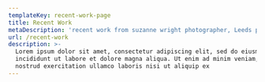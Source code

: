 ```yaml
---
templateKey: recent-work-page
title: Recent Work
metaDescription: 'recent work from suzanne wright photographer, Leeds photographer'
url: /recent-work
description: >-
  Lorem ipsum dolor sit amet, consectetur adipiscing elit, sed do eiusmod tempor
  incididunt ut labore et dolore magna aliqua. Ut enim ad minim veniam, quis
  nostrud exercitation ullamco laboris nisi ut aliquip ex
---
```


